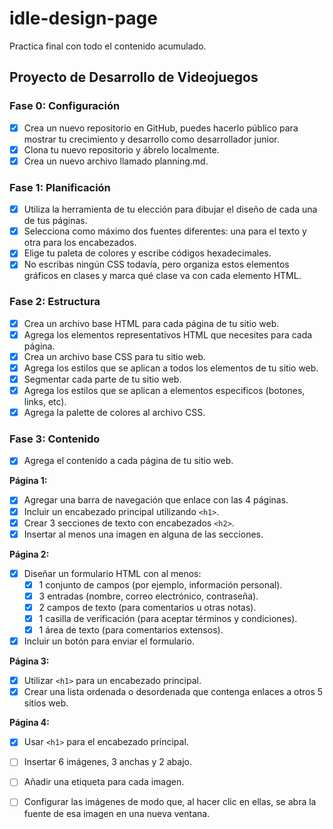 # idle-design-page
Practica final con todo el contenido acumulado.

## Proyecto de Desarrollo de Videojuegos

### Fase 0: Configuración

- [x] Crea un nuevo repositorio en GitHub, puedes hacerlo público para mostrar tu crecimiento y desarrollo como desarrollador junior.
- [x] Clona tu nuevo repositorio y ábrelo localmente.
- [x] Crea un nuevo archivo llamado planning.md.

### Fase 1: Planificación

- [x] Utiliza la herramienta de tu elección para dibujar el diseño de cada una de tus páginas.
- [x] Selecciona como máximo dos fuentes diferentes: una para el texto y otra para los encabezados.
- [x] Elige tu paleta de colores y escribe códigos hexadecimales.
- [x] No escribas ningún CSS todavía, pero organiza estos elementos gráficos en clases y marca qué clase va con cada elemento HTML.

### Fase 2: Estructura

- [x] Crea un archivo base HTML para cada página de tu sitio web.
- [x] Agrega los elementos representativos HTML que necesites para cada página.
- [x] Crea un archivo base CSS para tu sitio web.
- [x] Agrega los estilos que se aplican a todos los elementos de tu sitio web.
- [x] Segmentar cada parte de tu sitio web.
- [x] Agrega los estilos que se aplican a elementos especificos (botones, links, etc).
- [x] Agrega la palette de colores al archivo CSS.

### Fase 3: Contenido

- [x] Agrega el contenido a cada página de tu sitio web.

**Página 1:**

- [x] Agregar una barra de navegación que enlace con las 4 páginas.
- [x] Incluir un encabezado principal utilizando `<h1>`.
- [x] Crear 3 secciones de texto con encabezados `<h2>`.
- [x] Insertar al menos una imagen en alguna de las secciones.

**Página 2:**

- [x] Diseñar un formulario HTML con al menos:
    - [x] 1 conjunto de campos (por ejemplo, información personal).
    - [x] 3 entradas (nombre, correo electrónico, contraseña).
    - [x] 2 campos de texto (para comentarios u otras notas).
    - [x] 1 casilla de verificación (para aceptar términos y condiciones).
    - [x] 1 área de texto (para comentarios extensos).
- [x] Incluir un botón para enviar el formulario.

**Página 3:**

- [x] Utilizar `<h1>` para un encabezado principal.
- [x] Crear una lista ordenada o desordenada que contenga enlaces a otros 5 sitios web.

**Página 4:**

- [x] Usar `<h1>` para el encabezado principal.
- [ ] Insertar 6 imágenes, 3 anchas y 2 abajo.
- [ ] Añadir una etiqueta para cada imagen.
- [ ] Configurar las imágenes de modo que, al hacer clic en ellas, se abra la fuente de esa imagen en una nueva ventana.
 

